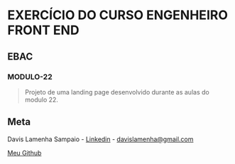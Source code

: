 # EXERCÍCIO DO CURSO ENGENHEIRO FRONT END

## EBAC

### MODULO-22

> Projeto de uma landing page desenvolvido durante as aulas do modulo 22.

## Meta

Davis Lamenha Sampaio - [Linkedin](https://www.linkedin.com/in/davislamenha/) - davislamenha@gmail.com

[Meu Github](https://github.com/davislamenha)

